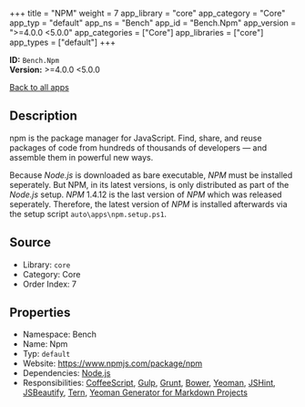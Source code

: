 ﻿+++
title = "NPM"
weight = 7
app_library = "core"
app_category = "Core"
app_typ = "default"
app_ns = "Bench"
app_id = "Bench.Npm"
app_version = ">=4.0.0 <5.0.0"
app_categories = ["Core"]
app_libraries = ["core"]
app_types = ["default"]
+++

**ID:** `Bench.Npm`  
**Version:** >=4.0.0 <5.0.0  
<!--more-->

[Back to all apps](/apps/)

## Description
npm is the package manager for JavaScript.
Find, share, and reuse packages of code from hundreds of thousands of
developers — and assemble them in powerful new ways.

Because _Node.js_ is downloaded as bare executable, _NPM_ must be installed seperately.
But NPM, in its latest versions, is only distributed as part of the _Node.js_ setup.
_NPM_ 1.4.12 is the last version of _NPM_ which was released seperately.
Therefore, the latest version of _NPM_ is installed afterwards via the setup script `auto\apps\npm.setup.ps1`.

## Source

* Library: `core`
* Category: Core
* Order Index: 7

## Properties

* Namespace: Bench
* Name: Npm
* Typ: `default`
* Website: <https://www.npmjs.com/package/npm>
* Dependencies: [Node.js](/app/Bench.Node)
* Responsibilities: [CoffeeScript](/app/Bench.CoffeeScript), [Gulp](/app/Bench.Gulp), [Grunt](/app/Bench.Grunt), [Bower](/app/Bench.Bower), [Yeoman](/app/Bench.Yeoman), [JSHint](/app/Bench.JSHint), [JSBeautify](/app/Bench.JSBeautify), [Tern](/app/Bench.Tern), [Yeoman Generator for Markdown Projects](/app/User.MdProc)


